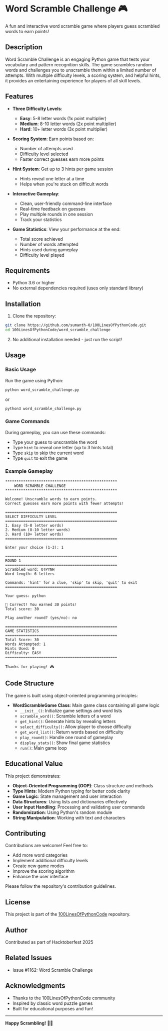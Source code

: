 # Word Scramble Challenge 🎮

A fun and interactive word scramble game where players guess scrambled words to earn points!

## Description

Word Scramble Challenge is an engaging Python game that tests your vocabulary and pattern recognition skills. The game scrambles random words and challenges you to unscramble them within a limited number of attempts. With multiple difficulty levels, a scoring system, and helpful hints, it provides an entertaining experience for players of all skill levels.

## Features

- **Three Difficulty Levels**:
  - **Easy**: 5-8 letter words (1x point multiplier)
  - **Medium**: 8-10 letter words (2x point multiplier)
  - **Hard**: 10+ letter words (3x point multiplier)

- **Scoring System**: Earn points based on:
  - Number of attempts used
  - Difficulty level selected
  - Faster correct guesses earn more points

- **Hint System**: Get up to 3 hints per game session
  - Hints reveal one letter at a time
  - Helps when you're stuck on difficult words

- **Interactive Gameplay**:
  - Clean, user-friendly command-line interface
  - Real-time feedback on guesses
  - Play multiple rounds in one session
  - Track your statistics

- **Game Statistics**: View your performance at the end:
  - Total score achieved
  - Number of words attempted
  - Hints used during gameplay
  - Difficulty level played

## Requirements

- Python 3.6 or higher
- No external dependencies required (uses only standard library)

## Installation

1. Clone the repository:
```bash
git clone https://github.com/sumanth-0/100LinesOfPythonCode.git
cd 100LinesOfPythonCode/word_scramble_challenge
```

2. No additional installation needed - just run the script!

## Usage

### Basic Usage

Run the game using Python:

```bash
python word_scramble_challenge.py
```

or

```bash
python3 word_scramble_challenge.py
```

### Game Commands

During gameplay, you can use these commands:

- Type your guess to unscramble the word
- Type `hint` to reveal one letter (up to 3 hints total)
- Type `skip` to skip the current word
- Type `quit` to exit the game

### Example Gameplay

```
**************************************************
    WORD SCRAMBLE CHALLENGE    
**************************************************

Welcome! Unscramble words to earn points.
Correct guesses earn more points with fewer attempts!

==================================================
SELECT DIFFICULTY LEVEL
==================================================
1. Easy (5-8 letter words)
2. Medium (8-10 letter words)
3. Hard (10+ letter words)
==================================================

Enter your choice (1-3): 1

==================================================
ROUND 1
==================================================
Scrambled word: OTPYNH
Word length: 6 letters

Commands: 'hint' for a clue, 'skip' to skip, 'quit' to exit
==================================================

Your guess: python

🎉 Correct! You earned 30 points!
Total score: 30

Play another round? (yes/no): no

==================================================
GAME STATISTICS
==================================================
Total Score: 30
Words Attempted: 1
Hints Used: 0
Difficulty: EASY
==================================================

Thanks for playing! 🎮
```

## Code Structure

The game is built using object-oriented programming principles:

- **WordScrambleGame Class**: Main game class containing all game logic
  - `__init__()`: Initialize game settings and word lists
  - `scramble_word()`: Scramble letters of a word
  - `get_hint()`: Generate hints by revealing letters
  - `select_difficulty()`: Allow player to choose difficulty
  - `get_word_list()`: Return words based on difficulty
  - `play_round()`: Handle one round of gameplay
  - `display_stats()`: Show final game statistics
  - `run()`: Main game loop

## Educational Value

This project demonstrates:

- **Object-Oriented Programming (OOP)**: Class structure and methods
- **Type Hints**: Modern Python typing for better code clarity
- **Game Logic**: State management and user interaction
- **Data Structures**: Using lists and dictionaries effectively
- **User Input Handling**: Processing and validating user commands
- **Randomization**: Using Python's random module
- **String Manipulation**: Working with text and characters

## Contributing

Contributions are welcome! Feel free to:

- Add more word categories
- Implement additional difficulty levels
- Create new game modes
- Improve the scoring algorithm
- Enhance the user interface

Please follow the repository's contribution guidelines.

## License

This project is part of the [100LinesOfPythonCode](https://github.com/sumanth-0/100LinesOfPythonCode) repository.

## Author

Contributed as part of Hacktoberfest 2025

## Related Issues

- Issue #1162: Word Scramble Challenge

## Acknowledgments

- Thanks to the 100LinesOfPythonCode community
- Inspired by classic word puzzle games
- Built for educational purposes and fun!

---

**Happy Scrambling!** 🎯✨
